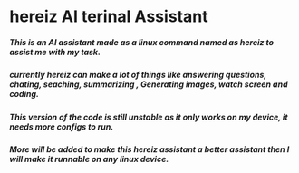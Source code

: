 # hereiz AI terinal Assistant

##### This is an AI assistant made as a linux command named as hereiz to assist me with my task.
##### currently hereiz can make a lot of things like answering questions, chating, seaching, summarizing , Generating images, watch screen and coding.
##### This version of the code is still unstable as it only works on my device, it needs more configs to run.
##### More will be added to make this hereiz assistant a better assistant then I will make it runnable on any linux device.